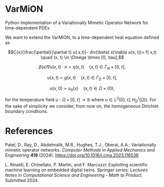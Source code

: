 # VarMiON
Python implementation of a Variationally Mimetic Operator Network for time-dependent PDEs

We want to extend the VarMiON, to a time-dependent heat equation defined as

$$C(x){\frac{\partial}{\partial t} u( x,t)}-  div(\beta( x)\nabla u(x, t))= f( x,t) \quad (x, t) \in \Omega \times [0, \tau],$$

$$\beta( x)\nabla u(x, t) \cdot  n = \eta(x,t) \quad ( x, t) \in \Gamma_N \times [0, \tau],$$

$$u( x,t)= g( x, t)  \quad  ( x, t) \in \Gamma_D\times [0, \tau],$$
 
$$ u( x,0)= u_0( x)  \quad  (x, t) \in \Omega \times \{0\},$$

for the temperature field $u: \Omega \times [0,\tau] \rightarrow \mathbb R$ where $u \in L^2([0,\tau]; H^1_{D}(\Omega))$. 
For the sake of simplicity we consider, from now on, the homogeneous Dirichlet boundary conditions.

# References

Patel, D., Ray, D., Abdelmalik, M.R., Hughes, T.J., Oberai, A.A.: Variationally mimetic
operator networks. *Computer Methods in Applied Mechanics and Engineering* **419** (2024).
https://doi.org/10.1016/j.cma.2023.116536


L. Rinaldi, E. Chinellato, P. Martin, and F. Marcuzzi: Exploiting scientific machine learning on embedded
digital twins. *Springer series: Lectures Notes in Computational Science and Engineering - Math to Product*. Submitted 2024.
